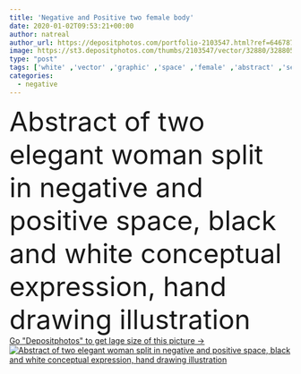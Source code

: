 ```yaml
---
title: 'Negative and Positive two female body'
date: 2020-01-02T09:53:21+00:00
author: natreal
author_url: https://depositphotos.com/portfolio-2103547.html?ref=64678756
image: https://st3.depositphotos.com/thumbs/2103547/vector/32880/328805936/api_thumb_450.jpg?forcejpeg=true
type: "post"
tags: ['white' ,'vector' ,'graphic' ,'space' ,'female' ,'abstract' ,'sensuality' ,'youth' ,'black' ,'silhouette' ,'style' ,'peace' ,'symbol' ,'pretty' ,'stylized' ,'woman' ,'development' ,'feminine' ,'body' ,'science' ,'integrate' ,'negative' ,'styled' ,'outline' ,'characters' ,'posing' ,'aspiration' ,'positive' ,'contemporary' ,'desire' ,'projection' ,'spiritual' ,'metaphysical' ,'psychology' ,'personality' ,'ambition' ,'womanly' ,'acknowledge' ,'laconic' ,'jung' ,'psychics' ,'problem solving' ,'self respect' ,'traits' ,'freud' ,'personal growth' ,'succinct' ,'mind and spirit' ]
categories: 
  - negative
---
```

<div aling="center">
            <font size="60"> Abstract of two elegant woman split in negative and positive space, black and white conceptual expression, hand drawing illustration</font>   
</div>
<div>
    <a href='https://st3.depositphotos.com/thumbs/2103547/vector/32880/328805936/api_thumb_450.jpg?forcejpeg=true?ref=64678756' target=_blank > Go "Depositphotos" to get lage size of this picture ->
        <img href='https://st3.depositphotos.com/thumbs/2103547/vector/32880/328805936/api_thumb_450.jpg?forcejpeg=true?ref=64678756' src='https://st3.depositphotos.com/2103547/32880/v/950/depositphotos_328805936-stock-illustration-negative-and-positive-two-female.jpg?forcejpeg=true' alt='Abstract of two elegant woman split in negative and positive space, black and white conceptual expression, hand drawing illustration' >
    </a>
</div>
